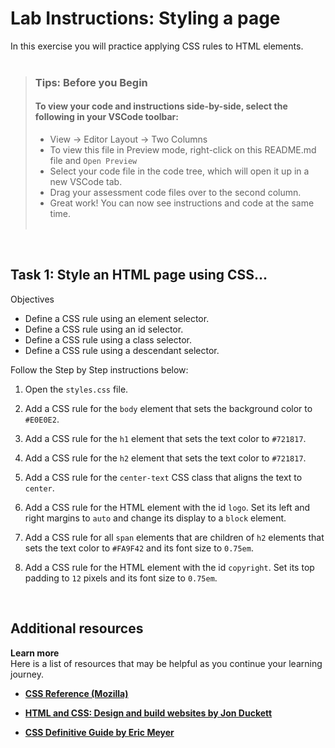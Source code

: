 # Lab Instructions: Styling a page

In this exercise you will practice applying CSS rules to HTML elements.<br><br>

> ### **Tips: Before you Begin**
> #### **To view your code and instructions side-by-side**, select the following in your VSCode toolbar:
> - View -> Editor Layout -> Two Columns
> - To view this file in Preview mode, right-click on this README.md file and `Open Preview`
> - Select your code file in the code tree, which will open it up in a new VSCode tab.
> - Drag your assessment code files over to the second column. 
> - Great work! You can now see instructions and code at the same time. 
 <br><br> 
 
<br>

## Task 1: Style an HTML page using CSS...

Objectives
- Define a CSS rule using an element selector.
- Define a CSS rule using an id selector.
- Define a CSS rule using a class selector.
- Define a CSS rule using a descendant selector.

Follow the Step by Step instructions below:

1. Open the `styles.css` file.

2. Add a CSS rule for the `body` element that sets the background color to `#E0E0E2`.

3. Add a CSS rule for the `h1` element that sets the text color to `#721817`.

4. Add a CSS rule for the `h2` element that sets the text color to `#721817`.  

5. Add a CSS rule for the `center-text` CSS class that aligns the text to `center`.

6. Add a CSS rule for the HTML element with the id `logo`. Set its left and right margins to `auto` and change its display to a `block` element.  

7. Add a CSS rule for all `span` elements that are children of `h2` elements that sets the text color to `#FA9F42` and its font size to `0.75em`.

8. Add a CSS rule for the HTML element with the id `copyright`. Set its top padding to `12` pixels and its font size to `0.75em`. 


<br>


## Additional resources

**Learn more** <br>
Here is a list of resources that may be helpful as you continue your learning journey.
<br>
- [**CSS Reference (Mozilla)**](https://developer.mozilla.org/en-US/docs/Web/CSS/Reference)

- [**HTML and CSS: Design and build websites by Jon Duckett**](https://www.amazon.com/HTML-CSS-Design-Build-Websites/dp/1118008189/)

- [**CSS Definitive Guide  by Eric Meyer**](https://www.amazon.com/CSS-Definitive-Guide-Visual-Presentation/dp/1449393195/)
